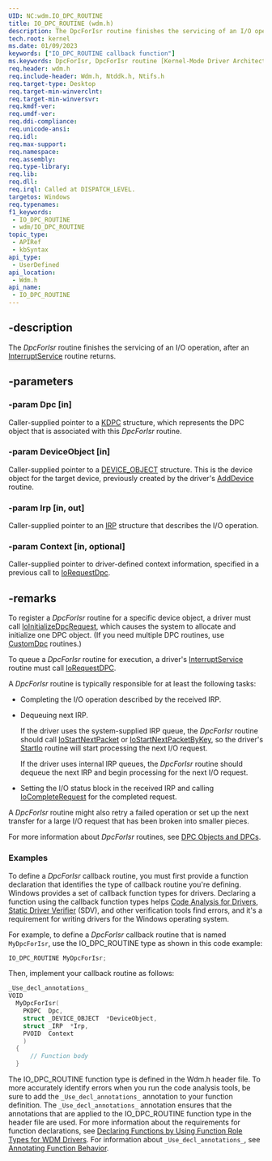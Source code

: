 ```yaml
---
UID: NC:wdm.IO_DPC_ROUTINE
title: IO_DPC_ROUTINE (wdm.h)
description: The DpcForIsr routine finishes the servicing of an I/O operation, after an InterruptService routine returns.
tech.root: kernel
ms.date: 01/09/2023
keywords: ["IO_DPC_ROUTINE callback function"]
ms.keywords: DpcForIsr, DpcForIsr routine [Kernel-Mode Driver Architecture], DrvrRtns_2d3825cf-0f9b-4698-9deb-e9fe5757fb9c.xml, IO_DPC_ROUTINE, kernel.dpcforisr, wdm/DpcForIsr
req.header: wdm.h
req.include-header: Wdm.h, Ntddk.h, Ntifs.h
req.target-type: Desktop
req.target-min-winverclnt: 
req.target-min-winversvr: 
req.kmdf-ver: 
req.umdf-ver: 
req.ddi-compliance: 
req.unicode-ansi: 
req.idl: 
req.max-support: 
req.namespace: 
req.assembly: 
req.type-library: 
req.lib: 
req.dll: 
req.irql: Called at DISPATCH_LEVEL.
targetos: Windows
req.typenames: 
f1_keywords:
 - IO_DPC_ROUTINE
 - wdm/IO_DPC_ROUTINE
topic_type:
 - APIRef
 - kbSyntax
api_type:
 - UserDefined
api_location:
 - Wdm.h
api_name:
 - IO_DPC_ROUTINE
---
```


## -description

The *DpcForIsr* routine finishes the servicing of an I/O operation, after an [InterruptService](/windows-hardware/drivers/ddi/wdm/nc-wdm-kservice_routine) routine returns.

## -parameters

### -param Dpc [in]

Caller-supplied pointer to a [KDPC](/windows-hardware/drivers/kernel/eprocess) structure, which represents the DPC object that is associated with this *DpcForIsr* routine.

### -param DeviceObject [in]

Caller-supplied pointer to a [DEVICE_OBJECT](/windows-hardware/drivers/ddi/wdm/ns-wdm-_device_object) structure. This is the device object for the target device, previously created by the driver's [AddDevice](/windows-hardware/drivers/ddi/wdm/nc-wdm-driver_add_device) routine.

### -param Irp [in, out]

Caller-supplied pointer to an [IRP](/windows-hardware/drivers/ddi/wdm/ns-wdm-_irp) structure that describes the I/O operation.

### -param Context [in, optional]

Caller-supplied pointer to driver-defined context information, specified in a previous call to [IoRequestDpc](/windows-hardware/drivers/ddi/wdm/nf-wdm-iorequestdpc).

## -remarks

To register a *DpcForIsr* routine for a specific device object, a driver must call [IoInitializeDpcRequest](/windows-hardware/drivers/ddi/wdm/nf-wdm-ioinitializedpcrequest), which causes the system to allocate and initialize one DPC object. (If you need multiple DPC routines, use [CustomDpc](/windows-hardware/drivers/ddi/wdm/nc-wdm-kdeferred_routine) routines.)

To queue a *DpcForIsr* routine for execution, a driver's [InterruptService](/windows-hardware/drivers/ddi/wdm/nc-wdm-kservice_routine) routine must call [IoRequestDPC](/windows-hardware/drivers/ddi/wdm/nf-wdm-iorequestdpc).

A *DpcForIsr* routine is typically responsible for at least the following tasks:

- Completing the I/O operation described by the received IRP.

- Dequeuing next IRP.

  If the driver uses the system-supplied IRP queue, the *DpcForIsr* routine should call [IoStartNextPacket](/windows-hardware/drivers/ddi/ntifs/nf-ntifs-iostartnextpacket) or [IoStartNextPacketByKey](/windows-hardware/drivers/ddi/ntifs/nf-ntifs-iostartnextpacketbykey), so the driver's [StartIo](/windows-hardware/drivers/ddi/wdm/nc-wdm-driver_startio) routine will start processing the next I/O request.

  If the driver uses internal IRP queues, the *DpcForIsr* routine should dequeue the next IRP and begin processing for the next I/O request.

- Setting the I/O status block in the received IRP and calling [IoCompleteRequest](/windows-hardware/drivers/ddi/wdm/nf-wdm-iocompleterequest) for the completed request.

A *DpcForIsr* routine might also retry a failed operation or set up the next transfer for a large I/O request that has been broken into smaller pieces.

For more information about *DpcForIsr* routines, see [DPC Objects and DPCs](/windows-hardware/drivers/kernel/dpc-objects-and-dpcs).

### Examples

To define a *DpcForIsr* callback routine, you must first provide a function declaration that identifies the type of callback routine you're defining. Windows provides a set of callback function types for drivers. Declaring a function using the callback function types helps [Code Analysis for Drivers](/windows-hardware/drivers/devtest/code-analysis-for-drivers), [Static Driver Verifier](/windows-hardware/drivers/devtest/static-driver-verifier) (SDV), and other verification tools find errors, and it's a requirement for writing drivers for the Windows operating system.

For example, to define a *DpcForIsr* callback routine that is named `MyDpcForIsr`, use the IO_DPC_ROUTINE type as shown in this code example:

```cpp
IO_DPC_ROUTINE MyDpcForIsr;
```

Then, implement your callback routine as follows:

```cpp
_Use_decl_annotations_
VOID
  MyDpcForIsr(
    PKDPC  Dpc,
    struct _DEVICE_OBJECT  *DeviceObject,
    struct _IRP  *Irp,
    PVOID  Context
    )
  {
      // Function body
  }
```

The IO_DPC_ROUTINE function type is defined in the Wdm.h header file. To more accurately identify errors when you run the code analysis tools, be sure to add the `_Use_decl_annotations_` annotation to your function definition. The `_Use_decl_annotations_` annotation ensures that the annotations that are applied to the IO_DPC_ROUTINE function type in the header file are used. For more information about the requirements for function declarations, see [Declaring Functions by Using Function Role Types for WDM Drivers](/windows-hardware/drivers/devtest/declaring-functions-using-function-role-types-for-wdm-drivers). For information about `_Use_decl_annotations_`, see [Annotating Function Behavior](/visualstudio/code-quality/annotating-function-behavior).
